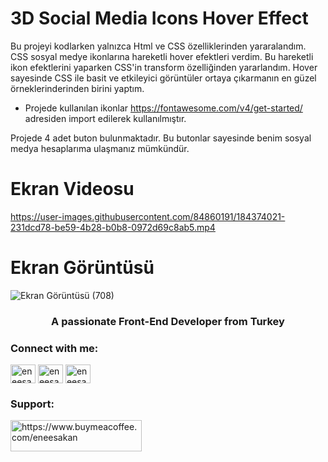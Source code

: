 # 3D Social Media Icons Hover Effect

Bu projeyi kodlarken yalnızca Html ve CSS  özelliklerinden yararalandım. CSS sosyal medye ikonlarına hareketli hover efektleri verdim. Bu hareketli ikon efektlerini yaparken CSS'in transform özelliğinden yararlandım. Hover sayesinde CSS ile basit ve etkileyici görüntüler ortaya çıkarmanın en güzel örneklerinderinden birini yaptım.

- Projede kullanılan ikonlar https://fontawesome.com/v4/get-started/ adresiden import edilerek kullanılmıştır. 

Projede 4 adet  buton bulunmaktadır. Bu butonlar sayesinde benim sosyal medya hesaplarıma ulaşmanız mümkündür.

# Ekran Videosu

https://user-images.githubusercontent.com/84860191/184374021-231dcd78-be59-4b28-b0b8-0972d69c8ab5.mp4

# Ekran Görüntüsü

![Ekran Görüntüsü (708)](https://user-images.githubusercontent.com/84860191/184374047-6fdfd444-bbdc-479d-9a71-913bc9e459e7.png)

<h3 align="center">A passionate Front-End Developer from Turkey</h3>

<h3 align="left">Connect with me:</h3>
<p align="left">
<a href="https://twitter.com/eneesakan" target="blank"><img align="center" src="https://raw.githubusercontent.com/rahuldkjain/github-profile-readme-generator/master/src/images/icons/Social/twitter.svg" alt="eneesakan" height="30" width="40" /></a>
<a href="https://linkedin.com/in/eneesakan" target="blank"><img align="center" src="https://raw.githubusercontent.com/rahuldkjain/github-profile-readme-generator/master/src/images/icons/Social/linked-in-alt.svg" alt="eneesakan" height="30" width="40" /></a>
<a href="https://instagram.com/eneesakan" target="blank"><img align="center" src="https://raw.githubusercontent.com/rahuldkjain/github-profile-readme-generator/master/src/images/icons/Social/instagram.svg" alt="eneesakan" height="30" width="40" /></a>
</p>

<h3 align="left">Support:</h3>
<p><a href="https://www.buymeacoffee.com/https://www.buymeacoffee.com/eneesakan"> <img align="left" src="https://cdn.buymeacoffee.com/buttons/v2/default-yellow.png" height="50" width="210" alt="https://www.buymeacoffee.com/eneesakan" /></a></p><br><br>
